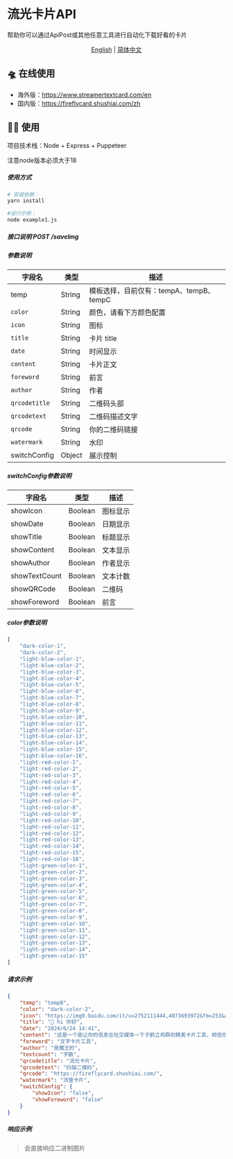 # 流光卡片API

帮助你可以通过ApiPost或其他任意工具进行自动化下载好看的卡片

<p align="center">
  <a href="./README_en.md">English</a> |
  <a href="./README.md">简体中文</a>
</p>

## 🛸 在线使用

- 海外版：https://www.streamertextcard.com/en
- 国内版：https://fireflycard.shushiai.com/zh



## 👨‍💻 使用

项目技术栈：Node + Express + Puppeteer

注意node版本必须大于18

##### 使用方式

```bash
# 安装依赖：
yarn install

#运行示例：
node example1.js 
```



##### 接口说明 POST /saveImg

##### 参数说明

| 字段名        | 类型   | 描述                                    |
| ------------- | ------ | --------------------------------------- |
| temp          | String | 模板选择，目前仅有：tempA、tempB、tempC |
| `color`       | String | 颜色，请看下方颜色配置                  |
| `icon`        | String | 图标                                    |
| `title`       | String | 卡片 title                              |
| `date`        | String | 时间显示                                |
| `content`     | String | 卡片正文                                |
| `foreword`    | String | 前言                                    |
| `author`      | String | 作者                                    |
| `qrcodetitle` | String | 二维码头部                              |
| `qrcodetext`  | String | 二维码描述文字                          |
| `qrcode`      | String | 你的二维码链接                          |
| `watermark`   | String | 水印                                    |
| switchConfig  | Object | 展示控制                                |

##### switchConfig参数说明

| 字段名        | 类型    | 描述     |
| ------------- | ------- | -------- |
| showIcon      | Boolean | 图标显示 |
| showDate      | Boolean | 日期显示 |
| showTitle     | Boolean | 标题显示 |
| showContent   | Boolean | 文本显示 |
| showAuthor    | Boolean | 作者显示 |
| showTextCount | Boolean | 文本计数 |
| showQRCode    | Boolean | 二维码   |
| showForeword  | Boolean | 前言     |

##### color参数说明

```js
[
    "dark-color-1",
    "dark-color-2",
    "light-blue-color-1",
    "light-blue-color-2",
    "light-blue-color-3",
    "light-blue-color-4",
    "light-blue-color-5",
    "light-blue-color-6",
    "light-blue-color-7",
    "light-blue-color-8",
    "light-blue-color-9",
    "light-blue-color-10",
    "light-blue-color-11",
    "light-blue-color-12",
    "light-blue-color-13",
    "light-blue-color-14",
    "light-blue-color-15",
    "light-blue-color-16",
    "light-red-color-1",
    "light-red-color-2",
    "light-red-color-3",
    "light-red-color-4",
    "light-red-color-5",
    "light-red-color-6",
    "light-red-color-7",
    "light-red-color-8",
    "light-red-color-9",
    "light-red-color-10",
    "light-red-color-11",
    "light-red-color-12",
    "light-red-color-13",
    "light-red-color-14",
    "light-red-color-15",
    "light-red-color-16",
    "light-green-color-1",
    "light-green-color-2",
    "light-green-color-3",
    "light-green-color-4",
    "light-green-color-5",
    "light-green-color-6",
    "light-green-color-7",
    "light-green-color-8",
    "light-green-color-9",
    "light-green-color-10",
    "light-green-color-11",
    "light-green-color-12",
    "light-green-color-13",
    "light-green-color-14",
    "light-green-color-15"
]
```

##### 请求示例

```json
{
    "temp": "tempB",
    "color": "dark-color-2",
    "icon": "https://img0.baidu.com/it/u=2752111444,4073693972&fm=253&app=120&size=w931&n=0&f=JPEG&fmt=auto?sec=1719507600&t=884a9a2b95e90dc7f959911fe3dc7613",
    "title": "👋 hi 你好",
    "date": "2024/6/24 14:41",
    "content": "这是一个能让你的信息在社交媒体一下子鹤立鸡群的精美卡片工具，相信你也是为此而来。💡 你可以在这里输入文字尝试一下，**支持 Markdown 语法**，实时生效。",
    "foreword": "文字卡片工具",
    "author": "是魔王的",
    "textcount": "字数",
    "qrcodetitle": "流光卡片",
    "qrcodetext": "扫描二维码",
    "qrcode": "https://fireflycard.shushiai.com/",
    "watermark": "流萤卡片",
    "switchConfig": {
        "showIcon": "false",
        "showForeword": "false"
    }
}
```

##### 响应示例

> 会直接响应二进制图片

